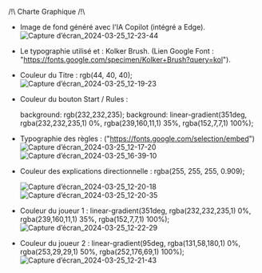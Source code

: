 /!\ Charte Graphique /!\


- Image de fond généré avec l'IA Copilot (intégré a Edge).
  ![Capture d’écran_2024-03-25_12-23-44](https://github.com/Daosre/Pong-Brothers/assets/161069654/2f71339b-5df2-44e8-9ecb-bbac4352fc43)



- Le typographie utilisé et : Kolker Brush. (Lien Google Font : "https://fonts.google.com/specimen/Kolker+Brush?query=kol").


- Couleur du Titre : rgb(44, 40, 40);
![Capture d’écran_2024-03-25_12-19-23](https://github.com/Daosre/Pong-Brothers/assets/161069654/4f99b850-d586-4de3-ba20-9b3038f2ce8b)


- Couleur du bouton Start / Rules :
  
   background: rgb(232,232,235);
   background: linear-gradient(351deg, rgba(232,232,235,1) 0%, rgba(239,160,11,1) 35%, rgba(152,7,7,1) 100%);
- Typographie des règles : ("https://fonts.google.com/selection/embed")
 ![Capture d’écran_2024-03-25_12-17-20](https://github.com/Daosre/Pong-Brothers/assets/161069654/571c5103-9ffd-4204-ba54-b0e4b54d8c6d)
 ![Capture d’écran_2024-03-25_16-39-10](https://github.com/Daosre/Pong-Brothers/assets/161069654/e3acd832-a33f-4faf-8873-d60528b4f3a1)

- Couleur des explications directionnelle : rgba(255, 255, 255, 0.909);
  
  ![Capture d’écran_2024-03-25_12-20-18](https://github.com/Daosre/Pong-Brothers/assets/161069654/661fcacc-70d2-4898-b9a5-b4b06e1ae3f5)
  ![Capture d’écran_2024-03-25_12-20-35](https://github.com/Daosre/Pong-Brothers/assets/161069654/e98ae759-9141-4733-974a-4d98a0821db0)

- Couleur du joueur 1 : linear-gradient(351deg, rgba(232,232,235,1) 0%, rgba(239,160,11,1) 35%, rgba(152,7,7,1) 100%);
  ![Capture d’écran_2024-03-25_12-22-29](https://github.com/Daosre/Pong-Brothers/assets/161069654/138cc69f-e002-420e-81fc-dc5fd3a95786)

- Couleur du joueur 2 : linear-gradient(95deg, rgba(131,58,180,1) 0%, rgba(253,29,29,1) 50%, rgba(252,176,69,1) 100%);
  ![Capture d’écran_2024-03-25_12-21-43](https://github.com/Daosre/Pong-Brothers/assets/161069654/74ef2cbb-c3f6-4461-9cf4-d18bebebaec5)

